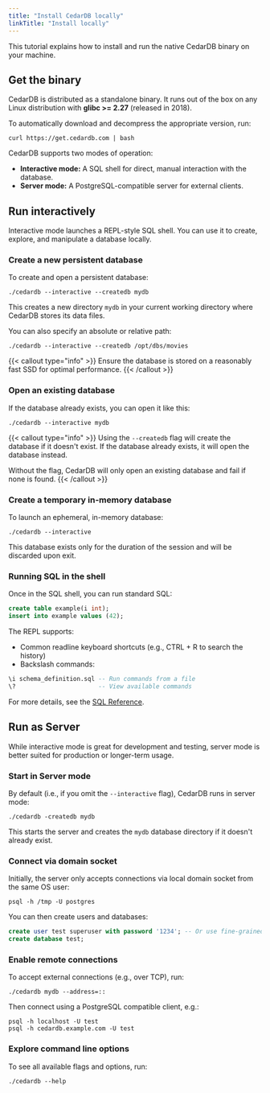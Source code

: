 ```yaml
---
title: "Install CedarDB locally"
linkTitle: "Install locally"
---
```


This tutorial explains how to install and run the native CedarDB binary on your machine.

## Get the binary

CedarDB is distributed as a standalone binary. 
It runs out of the box on any Linux distribution with **glibc >= 2.27** (released in 2018).


To automatically download and decompress the appropriate version, run:
```shell
curl https://get.cedardb.com | bash
```

CedarDB supports two modes of operation:
- **Interactive mode:** A SQL shell for direct, manual interaction with the database.
- **Server mode:** A PostgreSQL-compatible server for external clients.

## Run interactively

Interactive mode launches a REPL-style SQL shell.
You can use it to create, explore, and manipulate a database locally.


### Create a new persistent database
To create and open a persistent database:
```shell
./cedardb --interactive --createdb mydb
```

This creates a new directory `mydb` in your current working directory where CedarDB stores its data files.

You can also specify an absolute or relative path:

```shell
./cedardb --interactive --createdb /opt/dbs/movies
```


{{< callout type="info" >}}
Ensure the database is stored on a reasonably fast SSD for optimal performance.
{{< /callout >}}

### Open an existing database

If the database already exists, you can open it like this:
```shell
./cedardb --interactive mydb
```

{{< callout type="info" >}} 
Using the `--createdb` flag will create the database if it doesn't exist.
If the database already exists, it will open the database instead.

Without the flag, CedarDB will only open an existing database and fail if none is found.
{{< /callout >}}

### Create a temporary in-memory database

To launch an ephemeral, in-memory database:
```shell
./cedardb --interactive
```
This database exists only for the duration of the session and will be discarded upon exit.

### Running SQL in the shell

Once in the SQL shell, you can run standard SQL:
```sql
create table example(i int);
insert into example values (42);
```
The REPL supports:
- Common readline keyboard shortcuts (e.g., CTRL + R to search the history)
- Backslash commands:
```sql
\i schema_definition.sql -- Run commands from a file
\?                       -- View available commands
```

For more details, see the [SQL Reference](/docs/references/sqlreference/).

## Run as Server

While interactive mode is great for development and testing, server mode is better suited for production or longer-term usage.

### Start in Server mode

By default (i.e., if you omit the `--interactive` flag), CedarDB runs in server mode:

```shell
./cedardb -createdb mydb
```

This starts the server and creates the `mydb` database directory if it doesn't already exist.


### Connect via domain socket

Initially, the server only accepts connections via local domain socket from the same OS user:
```shell
psql -h /tmp -U postgres
```

You can then create users and databases:

```sql
create user test superuser with password '1234'; -- Or use fine-grained privileges
create database test;
```

### Enable remote connections

To accept external connections (e.g., over TCP), run:
```shell
./cedardb mydb --address=::
```

Then connect using a PostgreSQL compatible client, e.g.:
```shell
psql -h localhost -U test
psql -h cedardb.example.com -U test
```

### Explore command line options
To see all available flags and options, run:
```shell
./cedardb --help
```

